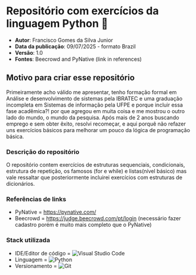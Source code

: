 # Repositório com exercícios da linguagem Python 🐍

- **Autor**: Francisco Gomes da Silva Junior
- **Data da publicação**: 09/07/2025 - formato Brazil
- **Versão**: 1.0
- **Fontes**: Beecrowd and PyNative (link in references)

## Motivo para criar esse repositório
Primeiramente acho válido me apresentar, tenho formação formal em Análise e desenvolvimento de sistemas pela IBRATEC e uma graduação incompleta em Sistemas de informação pela UFPE e porque incluir essa fase acadêmica?! por que agregou em muita coisa e me mostrou o outro lado do mundo,
o mundo da pesquisa. Após mais de 2 anos buscando emprego e sem obter êxito, resolvi recomeçar, e aqui porquê não refazer uns exercícios básicos para melhorar um pouco da lógica de programação básica.

### Descrição do repositório
O repositório contem exercícios de estruturas sequenciais, condicionais, estrutura de repetição, os famosos (for e while) e listas(nível básico) mas vale ressaltar que posteriormente incluirei exercícios com estruturas de dicionários.

### Referências de links

- PyNative = https://pynative.com/
- Beecrowd = https://judge.beecrowd.com/pt/login (necessário fazer cadastro porém é muito mais completo que o PyNative)

### Stack utilizada
- IDE/Editor de código = ![Visual Studio Code](https://img.shields.io/badge/Visual%20Studio%20Code-0078d7.svg?style=for-the-badge&logo=visual-studio-code&logoColor=white)
- Linguagem = ![Python](https://img.shields.io/badge/python-3670A0?style=for-the-badge&logo=python&logoColor=ffdd54)
- Versionamento = ![Git](https://img.shields.io/badge/git-%23F05033.svg?style=for-the-badge&logo=git&logoColor=white)





